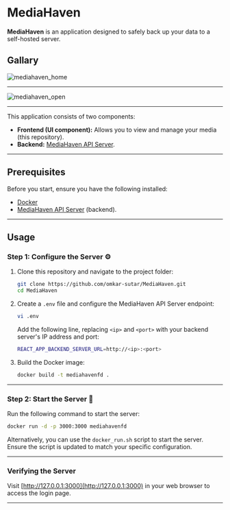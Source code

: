 # MediaHaven

**MediaHaven** is an application designed to safely back up your data to a self-hosted server.

## Gallary
![mediahaven_home](https://github.com/user-attachments/assets/3f82836f-6d94-4b0c-9535-7ea4b5de01b3)


---


![mediahaven_open](https://github.com/user-attachments/assets/64a4b4d1-8c44-4bab-b48b-e2d4f75f3da5)


---

This application consists of two components:
- **Frontend (UI component):** Allows you to view and manage your media (this repository).
- **Backend:** [MediaHaven API Server](https://github.com/omkar-sutar/MediaHaven-Backend).

---

## Prerequisites

Before you start, ensure you have the following installed:
- [Docker](https://docs.docker.com/)
- [MediaHaven API Server](https://github.com/omkar-sutar/MediaHaven-Backend) (backend).

---

## Usage

### Step 1: Configure the Server ⚙️

1. Clone this repository and navigate to the project folder:
   ```bash
   git clone https://github.com/omkar-sutar/MediaHaven.git
   cd MediaHaven
   ```

2. Create a `.env` file and configure the MediaHaven API Server endpoint:
   ```bash
   vi .env
   ```
   Add the following line, replacing `<ip>` and `<port>` with your backend server's IP address and port:
   ```bash
   REACT_APP_BACKEND_SERVER_URL=http://<ip>:<port>
   ```

3. Build the Docker image:
   ```bash
   docker build -t mediahavenfd .
   ```

---

### Step 2: Start the Server 🚀

Run the following command to start the server:
```bash
docker run -d -p 3000:3000 mediahavenfd
```

Alternatively, you can use the `docker_run.sh` script to start the server. Ensure the script is updated to match your specific configuration.

---

### Verifying the Server

Visit [http://127.0.0.1:3000](http://127.0.0.1:3000) in your web browser to access the login page.

---


